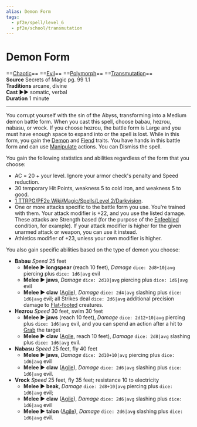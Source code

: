 ```yaml
---
alias: Demon Form 
tags:
  - pf2e/spell/level_6
  - pf2e/school/transmutation
---
```


# Demon Form

==[Chaotic](Chaotic)== ==[Evil](../../../Traits/Evil.md)== ==[Polymorph](../../../Traits/Polymorph.md)== ==[Transmutation](../../../Traits/Transmutation.md)==  
__Source__ Secrets of Magic pg. 99 1.1  
**Traditions** arcane, divine  
**Cast** ►► somatic, verbal  
**Duration** 1 minute

---

You corrupt yourself with the sin of the Abyss, transforming into a Medium demon battle form. When you cast this spell, choose babau, hezrou, nabasu, or vrock. If you choose hezrou, the battle form is Large and you must have enough space to expand into or the spell is lost. While in this form, you gain the [Demon](../../../Traits/Demon.md) and [Fiend](../../../Traits/Fiend.md) traits. You have hands in this battle form and can use [Manipulate](../../../Traits/Manipulate.md) actions. You can Dismiss the spell.

You gain the following statistics and abilities regardless of the form that you choose:

- AC = 20 + your level. Ignore your armor check's penalty and Speed reduction.
- 30 temporary Hit Points, weakness 5 to cold iron, and weakness 5 to good.
- [1 TTRPG/PF2e Wiki/Magic/Spells/Level 2/Darkvision](1%20TTRPG/PF2e%20Wiki/Magic/Spells/Level%202/Darkvision).
- One or more attacks specific to the battle form you use. You're trained with them. Your attack modifier is +22, and you use the listed damage. These attacks are Strength based (for the purpose of the [Enfeebled](../../../Conditions/Enfeebled.md) condition, for example). If your attack modifier is higher for the given unarmed attack or weapon, you can use it instead.
- Athletics modifier of +23, unless your own modifier is higher.

You also gain specific abilities based on the type of demon you choose:

- **Babau** _Speed_ 25 feet
	- **Melee ► longspear** (reach 10 feet), _Damage_ `dice: 2d8+10|avg` piercing plus `dice: 1d6|avg` evil
	- **Melee ► jaws**, _Damage_ `dice: 2d10|avg` piercing plus `dice: 1d6|avg` evil
	- **Melee ► claw** ([Agile](../../../Traits/Agile.md)), _Damage_ `dice: 2d4|avg` slashing plus `dice: 1d6|avg` evil; all Strikes deal `dice: 2d6|avg` additional precision damage to [Flat-footed](../../../Conditions/Flat-footed.md) creatures.
- **Hezrou** _Speed_ 30 feet, swim 30 feet
	- **Melee ► jaws** (reach 10 feet), _Damage_ `dice: 2d12+10|avg` piercing plus `dice: 1d6|avg` evil, and you can spend an action after a hit to [Grab](../../../Bestiary/Abilities/Grab.md) the target
	- **Melee ► claw** ([Agile](../../../Traits/Agile.md), reach 10 feet), _Damage_ `dice: 2d8|avg` slashing plus `dice: 1d6|avg` evil.
- **Nabasu** _Speed_ 25 feet, fly 40 feet
	- **Melee ► jaws**, _Damage_ `dice: 2d10+10|avg` piercing plus `dice: 1d6|avg` evil
	- **Melee ► claw** ([Agile](../../../Traits/Agile.md)), _Damage_ `dice: 2d6|avg` slashing plus `dice: 1d6|avg` evil.
- **Vrock** _Speed_ 25 feet, fly 35 feet; resistance 10 to electricity
	- **Melee ► beak**, _Damage_ `dice: 2d8+10|avg` piercing plus `dice: 1d6|avg` evil;
	- **Melee ► claw** ([Agile](../../../Traits/Agile.md)), _Damage_ `dice: 2d6|avg` slashing plus `dice: 1d6|avg` evil
	- **Melee ► talon** ([Agile](../../../Traits/Agile.md)), _Damage_ `dice: 2d6|avg` slashing plus `dice: 1d6|avg` evil.

